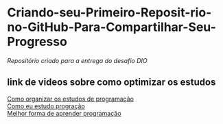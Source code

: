 # Criando-seu-Primeiro-Reposit-rio-no-GitHub-Para-Compartilhar-Seu-Progresso
*Repositório criado para a entrega do desafio DIO* 

## link de videos sobre como optimizar os estudos 
[Como organizar os estudos de programação](https://www.youtube.com/watch?v=5G-HebjcUkA)\
[Como eu estudo progração](https://www.youtube.com/watch?v=Xfgc3ZDtwTQ)\
[Melhor forma de aprender programação](https://www.youtube.com/watch?v=io4YAVf2zus)

